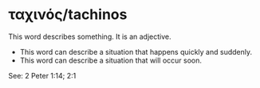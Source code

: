 # ταχινός/tachinos
This word describes something. It is an adjective.
* This word can describe a situation that happens quickly and suddenly.
* This word can describe a situation that will occur soon.

See: 2 Peter 1:14; 2:1

